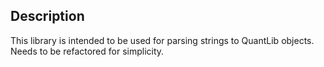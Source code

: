 ## Description
 
This library is intended to be used for parsing strings to QuantLib objects. Needs to be refactored for simplicity.

